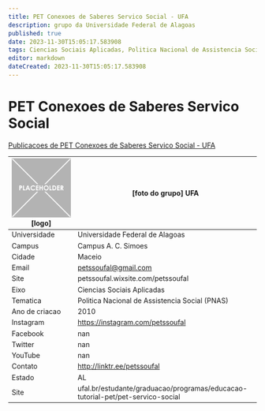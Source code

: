 ```yaml
---
title: PET Conexoes de Saberes Servico Social - UFA
description: grupo da Universidade Federal de Alagoas
published: true
date: 2023-11-30T15:05:17.583908
tags: Ciencias Sociais Aplicadas, Politica Nacional de Assistencia Social (PNAS)
editor: markdown
dateCreated: 2023-11-30T15:05:17.583908
---
```


# PET Conexoes de Saberes Servico Social

[Publicacoes de PET Conexoes de Saberes Servico Social - UFA](/atividade/2PETConexoesdeSaberesServicoSocialUFA/feed)

| ![placeholder.png](/placeholder.png) [logo] | [foto do grupo] UFA         |
| ------------------------------------------- | ------------------------------------------------- |
| Universidade                                | Universidade Federal de Alagoas      |
| Campus                                      | Campus A. C. Simoes            |
| Cidade                                      | Maceio             |
| Email                                       | petssoufal@gmail.com             |
| Site                                        | petssoufal.wixsite.com/petssoufal              |
| Eixo                                        | Ciencias Sociais Aplicadas              |
| Tematica                                    | Politica Nacional de Assistencia Social (PNAS)          |
| Ano de criacao                              | 2010        |
| Instagram                                   | https://instagram.com/petssoufal         |
| Facebook                                    | nan          |
| Twitter                                     | nan           |
| YouTube                                     | nan           |
| Contato                                     | http://linktr.ee/petssoufal         |
| Estado                                      |  AL            |
| Site                                        | ufal.br/estudante/graduacao/programas/educacao-tutorial-pet/pet-servico-social |
